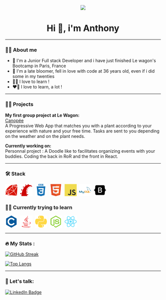 <div id="header" align="center" >
  <img style="width:12rem;" src="https://media.giphy.com/media/v1.Y2lkPTc5MGI3NjExbmR5dTVhaTVtdnlyMHIyNW1haml4NzNod2FydDd3cXhjeHNwYmI5biZlcD12MV9pbnRlcm5hbF9naWZfYnlfaWQmY3Q9Zw/IoP0PvbbSWGAM/giphy.gif"></img>
  
  <h1>Hi 👋, i'm Anthony</h1>
</div>

---

### :man_technologist: About me
- :floppy_disk: I'm a Junior Full stack Developer and i have just finished Le wagon's Bootcamp in Paris, France
- :blossom: I'm a late bloomer, fell in love with code at 36 years old, even if i did some in my twenties
- :student: I love to learn !
- :heart_on_fire: I love to learn, a lot !

---

### :man_technologist: Projects
<strong>My first group project at Le Wagon:</strong> <br>
<a href="https://github.com/konis1/rails-canopee">Canopée </a> <br>
A Progressive Web App that matches you with a plant according to your experience with nature and your free time. Tasks are sent to you depending on the weather and on the plant needs.

<strong>Currently working on:</strong> <br>
Personnal project : A Doodle like to facilitates organizing events with your buddies. 
Coding the back in RoR and the front in React.

---

### :hammer_and_wrench: Stack
<div>
  <img src="https://raw.githubusercontent.com/devicons/devicon/1119b9f84c0290e0f0b38982099a2bd027a48bf1/icons/ruby/ruby-plain.svg" title="Ruby" alt="Ruby" width="40" height="40"/>&nbsp;
  <img src="https://raw.githubusercontent.com/devicons/devicon/1119b9f84c0290e0f0b38982099a2bd027a48bf1/icons/rails/rails-plain.svg" title="Ruby On Rails" alt="Ruby On Rails" width="40" height="40"/>&nbsp;
  <img src="https://github.com/devicons/devicon/blob/master/icons/css3/css3-plain-wordmark.svg"  title="CSS3" alt="CSS" width="40" height="40"/>&nbsp;
  <img src="https://github.com/devicons/devicon/blob/master/icons/html5/html5-original.svg" title="HTML5" alt="HTML" width="40" height="40"/>&nbsp;
  <img src="https://github.com/devicons/devicon/blob/master/icons/javascript/javascript-original.svg" title="JavaScript" alt="JavaScript" width="40" height="40"/>&nbsp;
   <img src="https://github.com/devicons/devicon/blob/master/icons/mysql/mysql-original-wordmark.svg" title="MySQL"  alt="MySQL" width="40" height="40"/>&nbsp;
   <img src="https://raw.githubusercontent.com/devicons/devicon/1119b9f84c0290e0f0b38982099a2bd027a48bf1/icons/bootstrap/bootstrap-plain.svg" title="Bootstrap" alt="Bootstrap" width="40" height="40"/>&nbsp;

   
### :student: Currently trying to learn
  <div>
    <img src="https://raw.githubusercontent.com/devicons/devicon/1119b9f84c0290e0f0b38982099a2bd027a48bf1/icons/c/c-plain.svg" title="C" alt="C" width="40" height="40"/>&nbsp;
    <img src="https://raw.githubusercontent.com/devicons/devicon/1119b9f84c0290e0f0b38982099a2bd027a48bf1/icons/java/java-plain.svg" title="Java" alt="Java" width="40" height="40"/>&nbsp;
    <img src="https://raw.githubusercontent.com/devicons/devicon/1119b9f84c0290e0f0b38982099a2bd027a48bf1/icons/python/python-plain.svg" title="Python" alt="Python" width="40" height="40"/>&nbsp;
    <img src="https://raw.githubusercontent.com/devicons/devicon/1119b9f84c0290e0f0b38982099a2bd027a48bf1/icons/nodejs/nodejs-plain.svg" title="NodeJs" alt="NodeJs" width="40" height="40"/>&nbsp;
    <img src="https://raw.githubusercontent.com/devicons/devicon/1119b9f84c0290e0f0b38982099a2bd027a48bf1/icons/react/react-original.svg" title="React" alt="React" width="40" height="40"/>&nbsp;
  </div>

---

### :fire: My Stats :
[![GitHub Streak](http://github-readme-streak-stats.herokuapp.com?user=konis1&theme=dark&background=000000)](https://git.io/streak-stats)

[![Top Langs](https://github-readme-stats.vercel.app/api/top-langs/?username=konis1&layout=compact&theme=vision-friendly-dark)](https://github.com/anuraghazra/github-readme-stats)

---

### :speech_balloon: Let's talk:
<div id="badges">
  <a href="https://www.linkedin.com/in/anthony-christodoulou/">
    <img src="https://img.shields.io/badge/LinkedIn-blue?style=for-the-badge&logo=linkedin&logoColor=white" alt="LinkedIn Badge"/>
  </a>
</div>
